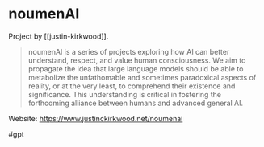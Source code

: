 # noumenAI

Project by [[justin-kirkwood]]. 

>noumenAI is a series of projects exploring how AI can better understand, respect, and value human consciousness. We aim to propagate the idea that large language models should be able to metabolize the unfathomable and sometimes paradoxical aspects of reality, or at the very least, to comprehend their existence and significance. This understanding is critical in fostering the forthcoming alliance between humans and advanced general AI.

Website:
https://www.justinckirkwood.net/noumenai

#gpt